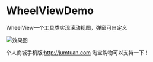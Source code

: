 # WheelViewDemo
WheelView一个工具类实现滚动视图，弹窗可自定义

![](https://github.com/rjhsmile/WheelViewDemo/blob/master/app/src/main/res/raw/a.gif "效果图")


个人商城手机版:http://jumtuan.com  淘宝购物可以支持一下！
